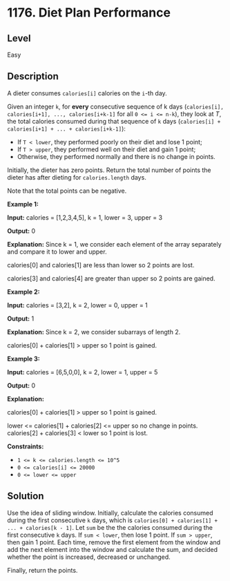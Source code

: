 # 1176. Diet Plan Performance
## Level
Easy

## Description
A dieter consumes `calories[i]` calories on the `i`-th day. 

Given an integer `k`, for **every** consecutive sequence of k days (`calories[i], calories[i+1], ..., calories[i+k-1]` for all `0 <= i <= n-k`), they look at *T*, the total calories consumed during that sequence of `k` days (`calories[i] + calories[i+1] + ... + calories[i+k-1]`):

* If `T < lower`, they performed poorly on their diet and lose 1 point; 
* If `T > upper`, they performed well on their diet and gain 1 point;
* Otherwise, they performed normally and there is no change in points.

Initially, the dieter has zero points. Return the total number of points the dieter has after dieting for `calories.length` days.

Note that the total points can be negative.

**Example 1:**

**Input:** calories = [1,2,3,4,5], k = 1, lower = 3, upper = 3

**Output:** 0

**Explanation:** Since k = 1, we consider each element of the array separately and compare it to lower and upper.

calories[0] and calories[1] are less than lower so 2 points are lost.

calories[3] and calories[4] are greater than upper so 2 points are gained.

**Example 2:**

**Input:** calories = [3,2], k = 2, lower = 0, upper = 1

**Output:** 1

**Explanation:** Since k = 2, we consider subarrays of length 2.

calories[0] + calories[1] > upper so 1 point is gained.

**Example 3:**

**Input:** calories = [6,5,0,0], k = 2, lower = 1, upper = 5

**Output:** 0

**Explanation:**

calories[0] + calories[1] > upper so 1 point is gained.

lower <= calories[1] + calories[2] <= upper so no change in points.
calories[2] + calories[3] < lower so 1 point is lost.

**Constraints:**

* `1 <= k <= calories.length <= 10^5`
* `0 <= calories[i] <= 20000`
* `0 <= lower <= upper`

## Solution
Use the idea of sliding window. Initially, calculate the calories consumed during the first consecutive `k` days, which is `calories[0] + calories[1] + ... + calories[k - 1]`. Let `sum` be the the calories consumed during the first consecutive `k` days. If `sum < lower`, then lose 1 point. If `sum > upper`, then gain 1 point. Each time, remove the first element from the window and add the next element into the window and calculate the sum, and decided whether the point is increased, decreased or unchanged.

Finally, return the points.
